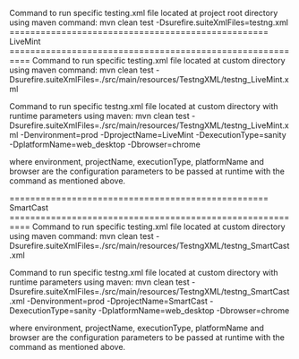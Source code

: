 Command to run specific testing.xml file located at project root directory using maven command:
mvn clean test -Dsurefire.suiteXmlFiles=testng.xml
================================================== LiveMint ==========================================================
Command to run specific testing.xml file located at custom directory using maven command:
mvn clean test -Dsurefire.suiteXmlFiles=./src/main/resources/TestngXML/testng_LiveMint.xml


Command to run specific testng.xml file located at custom directory with runtime parameters using maven:
mvn clean test -Dsurefire.suiteXmlFiles=./src/main/resources/TestngXML/testng_LiveMint.xml -Denvironment=prod -DprojectName=LiveMint -DexecutionType=sanity -DplatformName=web_desktop -Dbrowser=chrome

where environment, projectName, executionType, platformName and browser are the configuration parameters to be passed at runtime with the command 
as mentioned above.

================================================== SmartCast ==========================================================
Command to run specific testing.xml file located at custom directory using maven command: mvn clean test -Dsurefire.suiteXmlFiles=./src/main/resources/TestngXML/testng_SmartCast.xml

Command to run specific testng.xml file located at custom directory with runtime parameters using maven: mvn clean test -Dsurefire.suiteXmlFiles=./src/main/resources/TestngXML/testng_SmartCast.xml -Denvironment=prod -DprojectName=SmartCast -DexecutionType=sanity -DplatformName=web_desktop -Dbrowser=chrome

where environment, projectName, executionType, platformName and browser are the configuration parameters to be passed at runtime with the command as mentioned above.